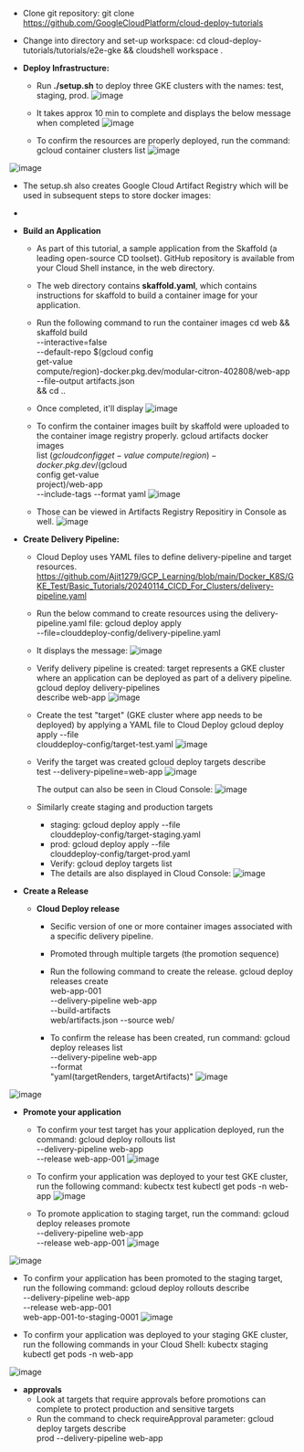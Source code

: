 - Clone git repository: git clone https://github.com/GoogleCloudPlatform/cloud-deploy-tutorials
  
- Change into directory and set-up workspace: cd cloud-deploy-tutorials/tutorials/e2e-gke && cloudshell workspace .
  
- **Deploy Infrastructure:**
  - Run **./setup.sh** to deploy three GKE clusters with the names: test, staging, prod.
![image](https://github.com/Ajit1279/GCP_Learning/assets/81754034/d62fcac3-c9b5-4f22-8584-10faa8668dec)

  - It takes approx 10 min to complete and displays the below message when completed
![image](https://github.com/Ajit1279/GCP_Learning/assets/81754034/cb9ddb73-135a-4599-a0e2-a7b20860b935)

  - To confirm the resources are properly deployed, run the command: gcloud container clusters list
![image](https://github.com/Ajit1279/GCP_Learning/assets/81754034/6ba48f54-7022-4b35-a931-03780047a94a)

![image](https://github.com/Ajit1279/GCP_Learning/assets/81754034/e7a9df3b-c883-4873-9f66-fcf70698eacb)

  - The setup.sh also creates Google Cloud Artifact Registry which will be used in subsequent steps to store docker images:

  - 


- **Build an Application**
  - As part of this tutorial, a sample application from the Skaffold (a leading open-source CD toolset). GitHub repository is available from your Cloud Shell instance, in the web directory.
  - The web directory contains **skaffold.yaml**, which contains instructions for skaffold to build a container image for your application. 
  - Run the following command to run the container images
        cd web && skaffold build \
            --interactive=false \
            --default-repo $(gcloud config \
            get-value \
            compute/region)-docker.pkg.dev/modular-citron-402808/web-app \
            --file-output artifacts.json \
            && cd ..  

  - Once completed, it'll display
![image](https://github.com/Ajit1279/GCP_Learning/assets/81754034/77277039-4342-4bd3-b131-2836628f701e)

  - To confirm the container images built by skaffold were uploaded to the container image registry properly.
      gcloud artifacts docker images \
        list $(gcloud config get-value \
        compute/region)-docker.pkg.dev/$(gcloud \
        config get-value \
        project)/web-app \
        --include-tags --format yaml
![image](https://github.com/Ajit1279/GCP_Learning/assets/81754034/539aed41-f523-4bc2-81c4-eb25b0ff2d3b)

  - Those can be viewed in Artifacts Registry Repositiry in Console as well.
![image](https://github.com/Ajit1279/GCP_Learning/assets/81754034/56ef22c0-7d72-4dee-a173-547a53d53ca1)


- **Create Delivery Pipeline:**
  - Cloud Deploy uses YAML files to define delivery-pipeline and target resources.
    https://github.com/Ajit1279/GCP_Learning/blob/main/Docker_K8S/GKE_Test/Basic_Tutorials/20240114_CICD_For_Clusters/delivery-pipeline.yaml
  - Run the below command to create resources using the delivery-pipeline.yaml file:
      gcloud deploy apply \
        --file=clouddeploy-config/delivery-pipeline.yaml 
  - It displays the message:
![image](https://github.com/Ajit1279/GCP_Learning/assets/81754034/a6dca0dd-9e04-48a8-a147-1a3681941f02)

  - Verify delivery pipeline is created: target represents a GKE cluster where an application can be deployed as part of a delivery pipeline.
    gcloud deploy delivery-pipelines \
    describe web-app
![image](https://github.com/Ajit1279/GCP_Learning/assets/81754034/9a22f034-c525-46d5-a200-bdf94938768c)

  - Create the test "target" (GKE cluster where app needs to be deployed) by applying a YAML file to Cloud Deploy
    gcloud deploy apply --file \
    clouddeploy-config/target-test.yaml
 ![image](https://github.com/Ajit1279/GCP_Learning/assets/81754034/b21f743e-f94f-46c5-ae72-9c74851f2d2c)

  - Verify the target was created
      gcloud deploy targets describe \
    test --delivery-pipeline=web-app
![image](https://github.com/Ajit1279/GCP_Learning/assets/81754034/677d41cb-e00d-4c0a-8cfd-831c98e8e1b0)

    The output can also be seen in Cloud Console:
![image](https://github.com/Ajit1279/GCP_Learning/assets/81754034/f9acd2c8-1236-4788-9cd6-fd0bc9e9a73c)

  - Similarly create staging and production targets
    - staging: gcloud deploy apply --file \
    clouddeploy-config/target-staging.yaml 
    - prod: gcloud deploy apply --file \
    clouddeploy-config/target-prod.yaml
    - Verify: gcloud deploy targets list
    - The details are also displayed in Cloud Console:
![image](https://github.com/Ajit1279/GCP_Learning/assets/81754034/b91113e4-a58e-4226-98ea-5fbdd87555d5)


- **Create a Release**
  - **Cloud Deploy release**
    - Secific version of one or more container images associated with a specific delivery pipeline.
    - Promoted through multiple targets (the promotion sequence)
    - Run the following command to create the release.
      gcloud deploy releases create \
        web-app-001 \
        --delivery-pipeline web-app \
        --build-artifacts \
        web/artifacts.json --source web/
      
    - To confirm the release has been created, run command:
      gcloud deploy releases list \
    --delivery-pipeline web-app \
    --format \
    "yaml(targetRenders, targetArtifacts)"
![image](https://github.com/Ajit1279/GCP_Learning/assets/81754034/f75ba339-4b17-4f8b-a8a0-2d391e08b202)

![image](https://github.com/Ajit1279/GCP_Learning/assets/81754034/b3b267bc-408e-4ae0-9d1f-f4a6bcad19d4)

- **Promote your application**
  - To confirm your test target has your application deployed, run the command:
    gcloud deploy rollouts list \
    --delivery-pipeline web-app \
    --release web-app-001
![image](https://github.com/Ajit1279/GCP_Learning/assets/81754034/1ba7a5f9-f054-4099-b78e-4549bf16521c)

  - To confirm your application was deployed to your test GKE cluster, run the following command:
    kubectx test kubectl get pods -n web-app
![image](https://github.com/Ajit1279/GCP_Learning/assets/81754034/13b7ba76-7faf-41ea-a4d3-c407e1883b75)
 
  - To promote application to staging target, run the command:
      gcloud deploy releases promote \
    --delivery-pipeline web-app \
    --release web-app-001
![image](https://github.com/Ajit1279/GCP_Learning/assets/81754034/41aa581a-a376-4afe-9614-e52206704e9a)

![image](https://github.com/Ajit1279/GCP_Learning/assets/81754034/4b609388-8974-4616-b1d3-65e15a69bdd9)

  - To confirm your application has been promoted to the staging target, run the following command:
    gcloud deploy rollouts describe \
    --delivery-pipeline web-app \
    --release web-app-001 \
    web-app-001-to-staging-0001 
![image](https://github.com/Ajit1279/GCP_Learning/assets/81754034/b7740bfb-8353-41da-ae48-b660c5a7844d)

  - To confirm your application was deployed to your staging GKE cluster, run the following commands in your Cloud Shell:
    kubectx staging
    kubectl get pods -n web-app

![image](https://github.com/Ajit1279/GCP_Learning/assets/81754034/d00a9297-a946-4f1e-a351-c0400aceda7e)

- **approvals**
  - Look at targets that require approvals before promotions can complete to protect production and sensitive targets
  - Run the command to check requireApproval parameter:
      gcloud deploy targets describe \
      prod --delivery-pipeline web-app
